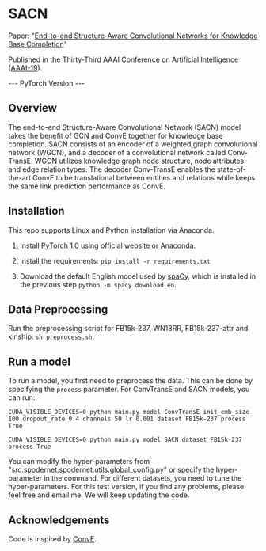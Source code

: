 # SACN

Paper: "[End-to-end Structure-Aware Convolutional Networks for Knowledge Base Completion](https://arxiv.org/pdf/1811.04441.pdf)" 

Published in the Thirty-Third AAAI Conference on Artificial Intelligence ([AAAI-19](https://aaai.org/Conferences/AAAI-19/)). 

--- PyTorch Version ---

## Overview
The end-to-end Structure-Aware Convolutional Network (SACN) model takes the benefit of GCN and ConvE together for knowledge base completion. SACN consists of an encoder of a weighted graph convolutional network (WGCN), and a decoder of a convolutional network called Conv-TransE. WGCN utilizes knowledge graph node structure, node attributes and
edge relation types. The decoder Conv-TransE enables the state-of-the-art ConvE to be translational between entities and relations while keeps the same link prediction performance as ConvE. 

## Installation

This repo supports Linux and Python installation via Anaconda. 

1. Install [PyTorch 1.0 ](https://github.com/pytorch/pytorch) using [official website](https://pytorch.org/) or [Anaconda](https://www.continuum.io/downloads). 

2. Install the requirements: `pip install -r requirements.txt`

3. Download the default English model used by [spaCy](https://github.com/explosion/spaCy), which is installed in the previous step `python -m spacy download en`.

## Data Preprocessing

Run the preprocessing script for FB15k-237, WN18RR, FB15k-237-attr and kinship: `sh preprocess.sh`.

## Run a model

To run a model, you first need to preprocess the data. This can be done by specifying the `process` parameter. For ConvTransE and SACN models, you can run:
```
CUDA_VISIBLE_DEVICES=0 python main.py model ConvTransE init_emb_size 100 dropout_rate 0.4 channels 50 lr 0.001 dataset FB15k-237 process True

```

```
CUDA_VISIBLE_DEVICES=0 python main.py model SACN dataset FB15k-237 process True
```

You can modify the hyper-parameters from "src.spodernet.spodernet.utils.global_config.py" or specify the hyper-parameter in the command. For different datasets, you need to tune the hyper-parameters. For this test version, if you find any problems, please feel free and email me. We will keep updating the code.

## Acknowledgements

Code is inspired by [ConvE](https://github.com/TimDettmers/ConvE). 

